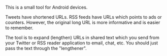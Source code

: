 This is a small tool for Android devices.

Tweets have shortened URLs.
RSS feeds have URLs which points to ads or counters.
However, the original long URL is more informative and is easier to remember.

The tool is to expand (lengthen) URLs in shared text
which you send from your Twitter or RSS reader application to email, chat, etc.
You should just pass the text through the "lengthener".
